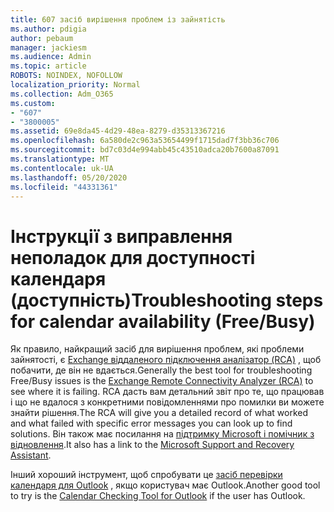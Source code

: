 ```yaml
---
title: 607 засіб вирішення проблем із зайнятість
ms.author: pdigia
author: pebaum
manager: jackiesm
ms.audience: Admin
ms.topic: article
ROBOTS: NOINDEX, NOFOLLOW
localization_priority: Normal
ms.collection: Adm_O365
ms.custom:
- "607"
- "3800005"
ms.assetid: 69e8da45-4d29-48ea-8279-d35313367216
ms.openlocfilehash: 6a580de2c963a53654499f1715dad7f3bb36c706
ms.sourcegitcommit: bd7c03d4e994abb45c43510adca20b7600a87091
ms.translationtype: MT
ms.contentlocale: uk-UA
ms.lasthandoff: 05/20/2020
ms.locfileid: "44331361"
---
```

# <a name="troubleshooting-steps-for-calendar-availability-freebusy"></a><span data-ttu-id="691b9-102">Інструкції з виправлення неполадок для доступності календаря (доступність)</span><span class="sxs-lookup"><span data-stu-id="691b9-102">Troubleshooting steps for calendar availability (Free/Busy)</span></span>

<span data-ttu-id="691b9-103">Як правило, найкращий засіб для вирішення проблем, які проблеми зайнятості, є [Exchange віддаленого підключення аналізатор (RCA)](https://testconnectivity.microsoft.com/Default.aspx?testId=freeBusy) , щоб побачити, де він не вдається.</span><span class="sxs-lookup"><span data-stu-id="691b9-103">Generally the best tool for troubleshooting Free/Busy issues is the [Exchange Remote Connectivity Analyzer (RCA)](https://testconnectivity.microsoft.com/Default.aspx?testId=freeBusy) to see where it is failing.</span></span> <span data-ttu-id="691b9-104">RCA дасть вам детальний звіт про те, що працював і що не вдалося з конкретними повідомленнями про помилки ви можете знайти рішення.</span><span class="sxs-lookup"><span data-stu-id="691b9-104">The RCA will give you a detailed record of what worked and what failed with specific error messages you can look up to find solutions.</span></span> <span data-ttu-id="691b9-105">Він також має посилання на [підтримку Microsoft і помічник з відновлення](https://diagnostics.office.com/).</span><span class="sxs-lookup"><span data-stu-id="691b9-105">It also has a link to the [Microsoft Support and Recovery Assistant](https://diagnostics.office.com/).</span></span>

<span data-ttu-id="691b9-106">Інший хороший інструмент, щоб спробувати це [засіб перевірки календаря для Outlook](https://www.microsoft.com/download/details.aspx?id=28786) , якщо користувач має Outlook.</span><span class="sxs-lookup"><span data-stu-id="691b9-106">Another good tool to try is the [Calendar Checking Tool for Outlook](https://www.microsoft.com/download/details.aspx?id=28786) if the user has Outlook.</span></span>
